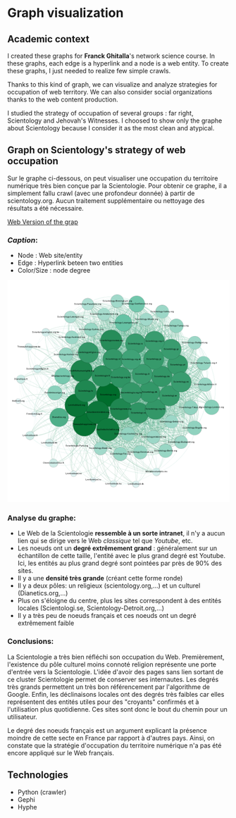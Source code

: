 # Graph visualization

## Academic context
I created these graphs for **Franck Ghitalla**'s network science course. In these graphs, each edge is a hyperlink and a node is a web entity. To create these graphs, I just needed to realize few simple crawls.

Thanks to this kind of graph, we can visualize and analyze strategies for occupation of web territory. We can also consider social organizations thanks to the web content production.

I studied the strategy of occupation of several groups : far right, Scientology and Jehovah's Witnesses. I choosed to show only the graphe about Scientology because I consider it as the most clean and atypical.

## Graph on Scientology's strategy of web occupation
Sur le graphe ci-dessous, on peut visualiser une occupation du territoire numérique très bien conçue par la Scientologie. Pour obtenir ce graphe, il a simplement fallu crawl (avec une profondeur donnée) à partir de scientology.org. Aucun traitement supplémentaire ou nettoyage des résultats a été nécessaire.

[Web Version of the grap](Scientologie/index.html)

### *Caption*: 

* Node : Web site/entity
* Edge : Hyperlink beteen two entities
* Color/Size : node degree

![Graphe Scientologie](uploads/images/sciento.png)

### Analyse du graphe: 
* Le Web de la Scientologie **ressemble à un sorte intranet**, il n'y a aucun lien qui se dirige vers le Web *classique* tel que *Youtube*, etc.
* Les noeuds ont un **degré extrêmement grand** : généralement sur un échantillon de cette taille, l'entité avec le plus grand degré est Youtube. 
Ici, les entités au plus grand degré sont pointées par près de 90% des sites.
* Il y a une **densité très grande** (créant cette forme ronde)
* Il y a deux pôles: un religieux (scientology.org,...) et un culturel (Dianetics.org,...)
* Plus on s'éloigne du centre, plus les sites correspondent à des entités locales (Scientologi.se, Scientology-Detroit.org,...)
* Il y a très peu de noeuds français et ces noeuds ont un degré extrêmement faible

### Conclusions:
La Scientologie a très bien réfléchi son occupation du Web. Premièrement, l'existence du pôle culturel moins connoté religion représente une porte d'entrée vers la Scientologie. L'idée d'avoir des pages sans lien sortant de ce cluster Scientologie permet de conserver ses internautes. Les degrés très grands permettent un très bon référencement par l'algorithme de Google. Enfin, les déclinaisons locales ont des degrés très faibles car elles représentent des entités utiles pour des "croyants" confirmés et à l'utilisation plus quotidienne. Ces sites sont donc le bout du chemin pour un utilisateur. 

Le degré des noeuds français est un argument explicant la présence moindre de cette secte en France par rapport à d'autres pays. Ainsi, on constate que la stratégie d'occupation du territoire numérique n'a pas été encore appliqué sur le Web français.

## Technologies
* Python (crawler)
* Gephi
* Hyphe
